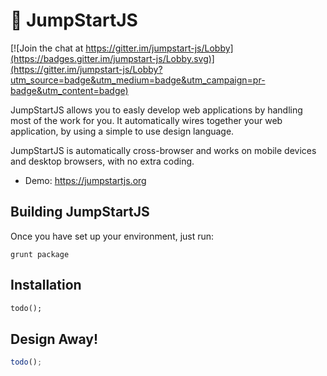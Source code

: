# :rocket: JumpStartJS #

[![Join the chat at https://gitter.im/jumpstart-js/Lobby](https://badges.gitter.im/jumpstart-js/Lobby.svg)](https://gitter.im/jumpstart-js/Lobby?utm_source=badge&utm_medium=badge&utm_campaign=pr-badge&utm_content=badge)

JumpStartJS allows you to easly develop web applications by handling most of the work for you. It automatically wires together your web application, by using a simple to use design language.

JumpStartJS is automatically cross-browser and works on mobile devices and desktop browsers, with no extra coding.

* Demo: https://jumpstartjs.org

Building JumpStartJS
---------
Once you have set up your environment, just run:

    grunt package

Installation
---------

```html
todo();
```

Design Away!
---------

```javascript
todo();
```